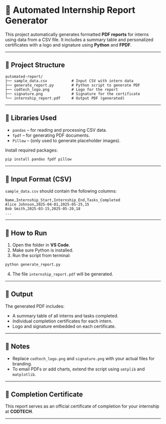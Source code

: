 
# 📝 Automated Internship Report Generator

This project automatically generates formatted **PDF reports** for interns using data from a CSV file. It includes a summary table and personalized certificates with a logo and signature using **Python** and **FPDF**.

---

## 📁 Project Structure

```
automated-report/
├── sample_data.csv           # Input CSV with intern data
├── generate_report.py        # Python script to generate PDF
├── codtech_logo.png          # Logo for the report
├── signature.png             # Signature for the certificate
└── internship_report.pdf     # Output PDF (generated)
```

---

## 🧰 Libraries Used

- `pandas` – for reading and processing CSV data.
- `fpdf` – for generating PDF documents.
- `Pillow` – (only used to generate placeholder images).

Install required packages:
```bash
pip install pandas fpdf pillow
```

---

## 📑 Input Format (CSV)

`sample_data.csv` should contain the following columns:

```csv
Name,Internship_Start,Internship_End,Tasks_Completed
Alice Johnson,2025-04-01,2025-05-25,15
Bob Smith,2025-03-15,2025-05-20,18
...
```

---

## 🚀 How to Run

1. Open the folder in **VS Code**.
2. Make sure Python is installed.
3. Run the script from terminal:

```bash
python generate_report.py
```

4. The file `internship_report.pdf` will be generated.

---

## 📄 Output

The generated PDF includes:
- A summary table of all interns and tasks completed.
- Individual completion certificates for each intern.
- Logo and signature embedded on each certificate.

---

## 📌 Notes

- Replace `codtech_logo.png` and `signature.png` with your actual files for branding.
- To email PDFs or add charts, extend the script using `smtplib` and `matplotlib`.

---

## 🏁 Completion Certificate

This report serves as an official certificate of completion for your internship at **CODTECH**.

---
